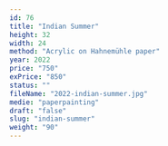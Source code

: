 ```yaml
---
id: 76
title: "Indian Summer"
height: 32
width: 24
method: "Acrylic on Hahnemühle paper"
year: 2022
price: "750"
exPrice: "850"
status: ""
fileName: "2022-indian-summer.jpg"
medie: "paperpainting"
draft: "false"
slug: "indian-summer"
weight: "90"
---
```

